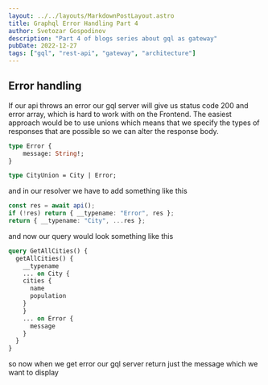 ```yaml
---
layout: ../../layouts/MarkdownPostLayout.astro
title: Graphql Error Handling Part 4
author: Svetozar Gospodinov
description: "Part 4 of blogs series about gql as gateway"
pubDate: 2022-12-27
tags: ["gql", "rest-api", "gateway", "architecture"]
---
```


## Error handling

If our api throws an error our gql server will give us status code 200 and error array, which is hard to work with on the Frontend. The easiest approach would be to use unions which means that we specify the types of responses that are possible so we can alter the response body.

```graphql
type Error {
    message: String!;
}

type CityUnion = City | Error;
```

and in our resolver we have to add something like this

```typescript
const res = await api();
if (!res) return { __typename: "Error", res };
return { __typename: "City", ...res };
```

and now our query would look something like this

```graphql
query GetAllCities() {
  getAllCities() {
    __typename
    ... on City {
    cities {
      name
      population
    }
    }
    ... on Error {
      message
    }
  }
}
```

so now when we get error our gql server return just the message which we want to display
